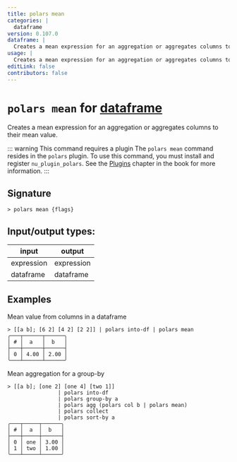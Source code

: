 ```yaml
---
title: polars mean
categories: |
  dataframe
version: 0.107.0
dataframe: |
  Creates a mean expression for an aggregation or aggregates columns to their mean value.
usage: |
  Creates a mean expression for an aggregation or aggregates columns to their mean value.
editLink: false
contributors: false
---
```

<!-- This file is automatically generated. Please edit the command in https://github.com/nushell/nushell instead. -->

# `polars mean` for [dataframe](/commands/categories/dataframe.md)

<div class='command-title'>Creates a mean expression for an aggregation or aggregates columns to their mean value.</div>

::: warning This command requires a plugin
The `polars mean` command resides in the `polars` plugin.
To use this command, you must install and register `nu_plugin_polars`.
See the [Plugins](/book/plugins.html) chapter in the book for more information.
:::


## Signature

```> polars mean {flags} ```


## Input/output types:

| input      | output     |
| ---------- | ---------- |
| expression | expression |
| dataframe  | dataframe  |
## Examples

Mean value from columns in a dataframe
```nu
> [[a b]; [6 2] [4 2] [2 2]] | polars into-df | polars mean
╭───┬──────┬──────╮
│ # │  a   │  b   │
├───┼──────┼──────┤
│ 0 │ 4.00 │ 2.00 │
╰───┴──────┴──────╯

```

Mean aggregation for a group-by
```nu
> [[a b]; [one 2] [one 4] [two 1]]
                | polars into-df
                | polars group-by a
                | polars agg (polars col b | polars mean)
                | polars collect
                | polars sort-by a
╭───┬─────┬──────╮
│ # │  a  │  b   │
├───┼─────┼──────┤
│ 0 │ one │ 3.00 │
│ 1 │ two │ 1.00 │
╰───┴─────┴──────╯

```
